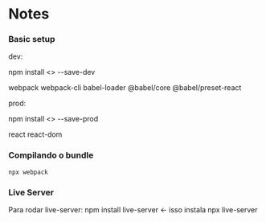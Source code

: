 # Notes

### Basic setup

dev:

npm install <> --save-dev

webpack 
webpack-cli 
babel-loader 
@babel/core 
@babel/preset-react 

prod:

npm install <> --save-prod

react 
react-dom 

### Compilando o bundle

```
npx webpack

```

### Live Server

Para rodar live-server:
npm install live-server   <- isso instala
npx live-server    